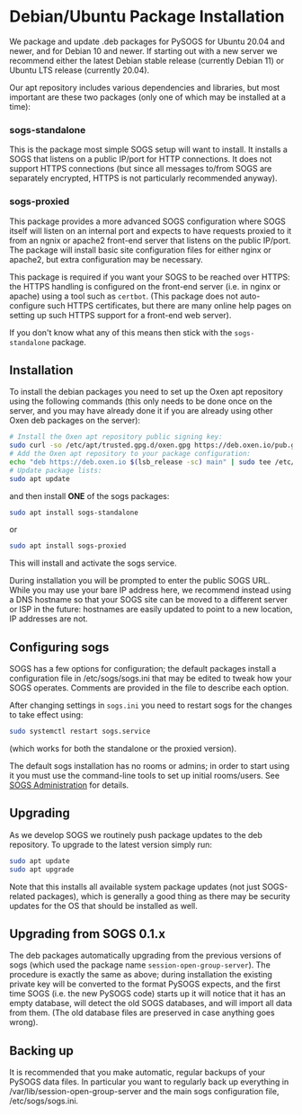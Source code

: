 # Debian/Ubuntu Package Installation

We package and update .deb packages for PySOGS for Ubuntu 20.04 and newer, and for Debian 10 and
newer.  If starting out with a new server we recommend either the latest Debian stable release
(currently Debian 11) or Ubuntu LTS release (currently 20.04).

Our apt repository includes various dependencies and libraries, but most important are these two
packages (only one of which may be installed at a time):

### sogs-standalone

This is the package most simple SOGS setup will want to install.  It installs a SOGS that listens on
a public IP/port for HTTP connections.  It does not support HTTPS connections (but since all
messages to/from SOGS are separately encrypted, HTTPS is not particularly recommended anyway).

### sogs-proxied

This package provides a more advanced SOGS configuration where SOGS itself will listen on an
internal port and expects to have requests proxied to it from an ngnix or apache2 front-end server
that listens on the public IP/port.  The package will install basic site configuration files for
either nginx or apache2, but extra configuration may be necessary.

This package is required if you want your SOGS to be reached over HTTPS: the HTTPS handling is
configured on the front-end server (i.e. in nginx or apache) using a tool such as `certbot`.  (This
package does not auto-configure such HTTPS certificates, but there are many online help pages on
setting up such HTTPS support for a front-end web server).

If you don't know what any of this means then stick with the `sogs-standalone` package.

## Installation

To install the debian packages you need to set up the Oxen apt repository using the following
commands (this only needs to be done once on the server, and you may have already done it if you are
already using other Oxen deb packages on the server):

```bash
# Install the Oxen apt repository public signing key:
sudo curl -so /etc/apt/trusted.gpg.d/oxen.gpg https://deb.oxen.io/pub.gpg
# Add the Oxen apt repository to your package configuration:
echo "deb https://deb.oxen.io $(lsb_release -sc) main" | sudo tee /etc/apt/sources.list.d/oxen.list
# Update package lists:
sudo apt update
```

and then install **ONE** of the sogs packages:
```bash
sudo apt install sogs-standalone
```
or
```bash
sudo apt install sogs-proxied
```

This will install and activate the sogs service.

During installation you will be prompted to enter the public SOGS URL.  While you may use your bare
IP address here, we recommend instead using a DNS hostname so that your SOGS site can be moved to a
different server or ISP in the future: hostnames are easily updated to point to a new location, IP
addresses are not.

## Configuring sogs

SOGS has a few options for configuration; the default packages install a configuration file in
/etc/sogs/sogs.ini that may be edited to tweak how your SOGS operates.  Comments are provided in the
file to describe each option.

After changing settings in `sogs.ini` you need to restart sogs for the changes to take effect using:

```bash
sudo systemctl restart sogs.service
```
(which works for both the standalone or the proxied version).

The default sogs installation has no rooms or admins; in order to start using it you must use the
command-line tools to set up initial rooms/users.  See [SOGS Administration](administration.md) for
details.

## Upgrading

As we develop SOGS we routinely push package updates to the deb repository.  To upgrade to the
latest version simply run:

```bash
sudo apt update
sudo apt upgrade
```

Note that this installs all available system package updates (not just SOGS-related packages), which
is generally a good thing as there may be security updates for the OS that should be installed as
well.

## Upgrading from SOGS 0.1.x

The deb packages automatically upgrading from the previous versions of sogs (which used the package
name `session-open-group-server`).  The procedure is exactly the same as above; during installation
the existing private key will be converted to the format PySOGS expects, and the first time SOGS
(i.e.  the new PySOGS code) starts up it will notice that it has an empty database, will detect the
old SOGS databases, and will import all data from them.  (The old database files are preserved in
case anything goes wrong).

## Backing up

It is recommended that you make automatic, regular backups of your PySOGS data files.  In particular
you want to regularly back up everything in /var/lib/session-open-group-server and the main sogs
configuration file, /etc/sogs/sogs.ini.
